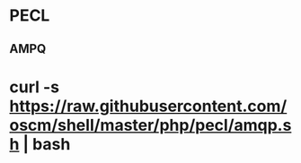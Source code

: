 PECL
====

AMPQ
----
  # curl -s https://raw.githubusercontent.com/oscm/shell/master/php/pecl/amqp.sh | bash
